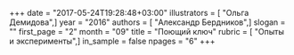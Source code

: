 +++
date = "2017-05-24T19:28:48+03:00"
illustrators = [ "Ольга Демидова",]
year = "2016"
authors = [ "Александр Бердников",]
slogan = ""
first_page = "2"
month = "09"
title = "Поющий ключ"
rubric = [ "Опыты и эксперименты",]
in_sample = false
npages = "6"
+++
